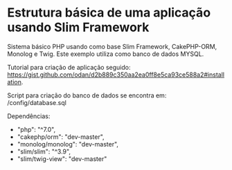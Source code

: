 # Estrutura básica de uma aplicação usando Slim Framework

Sistema básico PHP usando como base Slim Framework, CakePHP-ORM, Monolog e Twig.
Este exemplo utiliza como banco de dados MYSQL.

Tutorial para criação de aplicação seguido: https://gist.github.com/odan/d2b889c350aa2ea0ff8e5ca93ce588a2#installation.

Script para criação do banco de dados se encontra em: /config/database.sql

Dependências:
 - "php": "^7.0",
 - "cakephp/orm": "dev-master",
 - "monolog/monolog": "dev-master",
 - "slim/slim": "^3.9",
 - "slim/twig-view": "dev-master"


